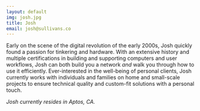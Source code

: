 ```yaml
---
layout: default
img: josh.jpg
title: Josh
email: josh@sullivans.co
---
```


Early on the scene of the digital revolution of the early 2000s, Josh quickly
found a passion for tinkering and hardware. With an extensive history and multiple
certifications in building and supporting computers and user workflows, Josh can
both build you a network _and_ walk you through how to use it efficiently.
Ever-interested in the well-being of personal clients, Josh currently works with
individuals and families on home and small-scale projects to ensure technical
quality and custom-fit solutions with a personal touch.

_Josh currently resides in Aptos, CA._
